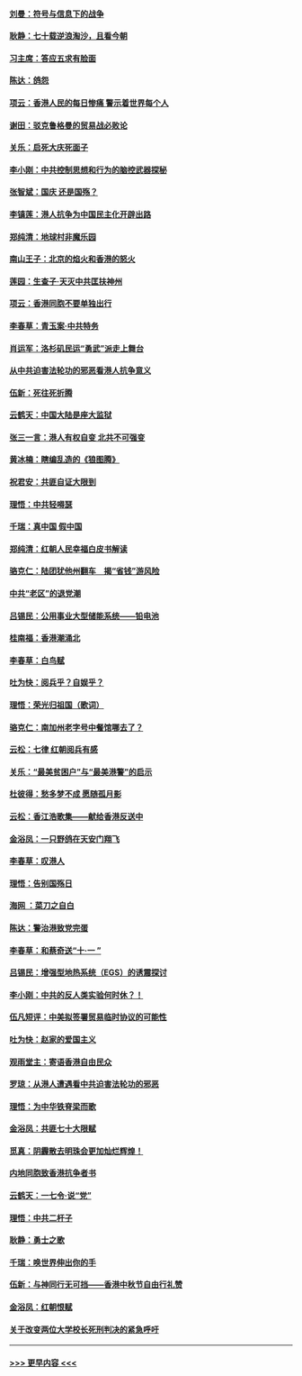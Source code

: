 #### [刘曼：符号与信息下的战争](../pages/nsc993/n11564655.md?t=10031955) 
#### [耿静：七十载逆浪淘沙，且看今朝](../pages/nsc993/n11564520.md?t=10031955) 
#### [习主席：答应五求有脸面](../pages/nsc993/n11563953.md?t=10031955) 
#### [陈达：鸽怨](../pages/nsc993/n11561879.md?t=10031955) 
#### [项云：香港人民的每日惨痛  警示着世界每个人](../pages/nsc993/n11559273.md?t=10031955) 
#### [谢田：驳克鲁格曼的贸易战必败论](../pages/nsc993/n11555840.md?t=10031955) 
#### [关乐：启死大庆死面子](../pages/nsc993/n11556823.md?t=10031955) 
#### [李小刚：中共控制思想和行为的脑控武器探秘](../pages/nsc993/n11556776.md?t=10031955) 
#### [张智斌：国庆  还是国殇？](../pages/nsc993/n11556617.md?t=10031955) 
#### [李镇莲：港人抗争为中国民主化开辟出路](../pages/nsc993/n11556570.md?t=10031955) 
#### [郑纯清：地球村非魔乐园](../pages/nsc993/n11555415.md?t=10031955) 
#### [南山王子：北京的焰火和香港的怒火](../pages/nsc993/n11555318.md?t=10031955) 
#### [莲园：生查子·天灭中共匡扶神州](../pages/nsc993/n11555302.md?t=10031955) 
#### [项云：香港同胞不要单独出行](../pages/nsc993/n11555276.md?t=10031955) 
#### [李春草：青玉案‧中共特务](../pages/nsc993/n11552356.md?t=10031955) 
#### [肖运军：洛杉矶民运“勇武”派走上舞台](../pages/nsc993/n11551595.md?t=10031955) 
#### [从中共迫害法轮功的邪恶看港人抗争意义](../pages/nsc993/n11540858.md?t=10031955) 
#### [伍新：死往死折腾](../pages/nsc993/n11550174.md?t=10031955) 
#### [云鹤天：中国大陆是座大监狱](../pages/nsc993/n11550155.md?t=10031955) 
#### [张三一言：港人有权自变 北共不可强变](../pages/nsc993/n11550132.md?t=10031955) 
#### [黄冰楠：瞎编乱造的《狼图腾》](../pages/nsc993/n11550082.md?t=10031955) 
#### [祝君安：共匪自证大限到](../pages/nsc993/n11550041.md?t=10031955) 
#### [理悟：中共轻嘚瑟](../pages/nsc993/n11547978.md?t=10031955) 
#### [千瑞：真中国 假中国](../pages/nsc993/n11547865.md?t=10031955) 
#### [郑纯清：红朝人民幸福白皮书解读](../pages/nsc993/n11547499.md?t=10031955) 
#### [骆克仁：陆团犹他州翻车　揭“省钱”游风险](../pages/nsc993/n11546977.md?t=10031955) 
#### [中共“老区”的退党潮](../pages/nsc993/n11545995.md?t=10031955) 
#### [吕锡民：公用事业大型储能系统——铅电池](../pages/nsc993/n11545701.md?t=10031955) 
#### [桂南福：香港潮涌北](../pages/nsc993/n11545682.md?t=10031955) 
#### [李春草：白鸟赋](../pages/nsc993/n11545663.md?t=10031955) 
#### [吐为快：阅兵乎？自娱乎？](../pages/nsc993/n11545625.md?t=10031955) 
#### [理悟：荣光归祖国（歌词）](../pages/nsc993/n11545616.md?t=10031955) 
#### [骆克仁：南加州老字号中餐馆哪去了？](../pages/nsc993/n11545120.md?t=10031955) 
#### [云松：七律 红朝阅兵有感](../pages/nsc993/n11542394.md?t=10031955) 
#### [关乐：“最美贫困户”与“最美港警”的启示](../pages/nsc993/n11542252.md?t=10031955) 
#### [杜彼得：愁多梦不成 愿随孤月影](../pages/nsc993/n11540296.md?t=10031955) 
#### [云松：香江浩歌集——献给香港反送中](../pages/nsc993/n11540149.md?t=10031955) 
#### [金浴凤：一只野鸽在天安门翔飞](../pages/nsc993/n11540280.md?t=10031955) 
#### [李春草：叹港人](../pages/nsc993/n11540119.md?t=10031955) 
#### [理悟：告别国殇日](../pages/nsc993/n11539610.md?t=10031955) 
#### [海网 ：菜刀之自白](../pages/nsc993/n11539597.md?t=10031955) 
#### [陈达：警治港致党完蛋](../pages/nsc993/n11538127.md?t=10031955) 
#### [李春草：和蔡奇送“十·一 ”](../pages/nsc993/n11537810.md?t=10031955) 
#### [吕锡民：增强型地热系统（EGS）的诱震探讨](../pages/nsc993/n11537765.md?t=10031955) 
#### [李小刚：中共的反人类实验何时休？！](../pages/nsc993/n11537669.md?t=10031955) 
#### [伍凡短评：中美拟签署贸易临时协议的可能性](../pages/nsc993/n11536773.md?t=10031955) 
#### [吐为快：赵家的爱国主义](../pages/nsc993/n11536750.md?t=10031955) 
#### [观雨堂主：寄语香港自由民众](../pages/nsc993/n11536735.md?t=10031955) 
#### [罗琼：从港人遭遇看中共迫害法轮功的邪恶](../pages/nsc993/n11507862.md?t=10031955) 
#### [理悟：为中华铁脊梁而歌](../pages/nsc993/n11534458.md?t=10031955) 
#### [金浴凤：共匪七十大限赋](../pages/nsc993/n11534434.md?t=10031955) 
#### [觅真：阴霾散去明珠会更加灿烂辉煌！](../pages/nsc993/n11531858.md?t=10031955) 
#### [内地同胞致香港抗争者书](../pages/nsc993/n11531645.md?t=10031955) 
#### [云鹤天：一七令‧说“党”](../pages/nsc993/n11529099.md?t=10031955) 
#### [理悟：中共二杆子](../pages/nsc993/n11529046.md?t=10031955) 
#### [耿静：勇士之歌](../pages/nsc993/n11527562.md?t=10031955) 
#### [千瑞：唤世界伸出你的手](../pages/nsc993/n11526942.md?t=10031955) 
#### [伍新：与神同行无可挡——香港中秋节自由行礼赞](../pages/nsc993/n11526801.md?t=10031955) 
#### [金浴凤：红朝恨赋](../pages/nsc993/n11524312.md?t=10031955) 
#### [关于改变两位大学校长死刑判决的紧急呼吁](../pages/nsc993/n11524103.md?t=10031955) 

----
#### [ >>> 更早内容 <<< ](../indexes/nsc993-earlier.md)
